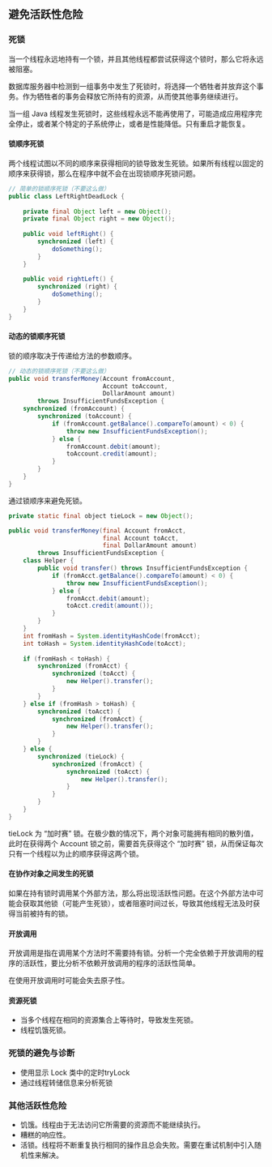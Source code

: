 ## 避免活跃性危险

### 死锁

当一个线程永远地持有一个锁，并且其他线程都尝试获得这个锁时，那么它将永远被阻塞。

数据库服务器中检测到一组事务中发生了死锁时，将选择一个牺牲者并放弃这个事务。作为牺牲者的事务会释放它所持有的资源，从而使其他事务继续进行。

当一组 Java 线程发生死锁时，这些线程永远不能再使用了，可能造成应用程序完全停止，或者某个特定的子系统停止，或者是性能降低。只有重启才能恢复。

#### 锁顺序死锁

两个线程试图以不同的顺序来获得相同的锁导致发生死锁。如果所有线程以固定的顺序来获得锁，那么在程序中就不会在出现锁顺序死锁问题。

```java
// 简单的锁顺序死锁（不要这么做）
public class LeftRightDeadLock {
    
    private final Object left = new Object();
    private final Object right = new Object();
    
    public void leftRight() {
        synchronized (left) {
            doSomething();
        }
    }
    
    public void rightLeft() {
        synchronized (right) {
            doSomething();
        }
    }
}
```

#### 动态的锁顺序死锁

锁的顺序取决于传递给方法的参数顺序。

```java
// 动态的锁顺序死锁（不要这么做）
public void transferMoney(Account fromAccount,
                          Account toAccount,
                          DollarAmount amount)
        throws InsufficientFundsException {
    synchronized (fromAccount) {
        synchronized (toAccount) {
            if (fromAccount.getBalance().compareTo(amount) < 0) {
                throw new InsufficientFundsException();
            } else {
                fromAccount.debit(amount);
                toAccount.credit(amount);
            }
        }
    }
}
```

通过锁顺序来避免死锁。

```java
private static final object tieLock = new Object();

public void transferMoney(final Account fromAcct,
                          final Account toAcct,
                          final DollarAmount amount)
        throws InsufficientFundsException {
    class Helper {
        public void transfer() throws InsufficientFundsException {
            if (fromAcct.getBalance().compareTo(amount) < 0) {
                throw new InsufficientFundsException();
            } else {
                fromAcct.debit(amount);
                toAcct.credit(amount());
            }
        }
    }
    int fromHash = System.identityHashCode(fromAcct);
    int toHash = System.identityHashCode(toAcct);
    
    if (fromHash < toHash) {
        synchronized (fromAcct) {
            synchronized (toAcct) {
                new Helper().transfer();
            }
        }
    } else if (fromHash > toHash) {
        synchronized (toAcct) {
            synchronized (fromAcct) {
                new Helper().transfer();
            }
        }
    } else {
        synchronized (tieLock) {
            synchronized (fromAcct) {
                synchronized (toAcct) {
                    new Helper().transfer();
                }
            }
        }
    }
}
```

tieLock 为 “加时赛” 锁。在极少数的情况下，两个对象可能拥有相同的散列值，此时在获得两个 Account 锁之前，需要首先获得这个 “加时赛” 锁，从而保证每次只有一个线程以为止的顺序获得这两个锁。

#### 在协作对象之间发生的死锁

如果在持有锁时调用某个外部方法，那么将出现活跃性问题。在这个外部方法中可能会获取其他锁（可能产生死锁），或者阻塞时间过长，导致其他线程无法及时获得当前被持有的锁。

#### 开放调用

开放调用是指在调用某个方法时不需要持有锁。分析一个完全依赖于开放调用的程序的活跃性，要比分析不依赖开放调用的程序的活跃性简单。

在使用开放调用时可能会失去原子性。

#### 资源死锁

- 当多个线程在相同的资源集合上等待时，导致发生死锁。
- 线程饥饿死锁。

### 死锁的避免与诊断

- 使用显示 Lock 类中的定时tryLock
- 通过线程转储信息来分析死锁

### 其他活跃性危险

- 饥饿。线程由于无法访问它所需要的资源而不能继续执行。
- 糟糕的响应性。
- 活锁。线程将不断重复执行相同的操作且总会失败。需要在重试机制中引入随机性来解决。